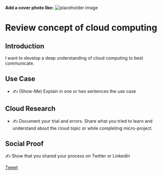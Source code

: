 **Add a cover photo like:**
![placeholder image](https://www.thebalancesmb.com/thmb/mqAuJZnRPPJcz7U8aFfA-Th2V6c=/3862x2578/filters:fill(auto,1)/cloud-computing-502462262-5ac1130e119fa800371ba0a8.jpg)

# Review concept of cloud computing

## Introduction

I want to develop a deep understanding of cloud computing to best communicate. 

## Use Case

- ✍️ (Show-Me) Explain in one or two sentences the use case

## Cloud Research

- ✍️ Document your trial and errors. Share what you tried to learn and understand about the cloud topic or while completing micro-project.

## Social Proof

✍️ Show that you shared your process on Twitter or LinkedIn

[Tweet](https://twitter.com/mika_msLee/status/1425659341454065664?s=20)

